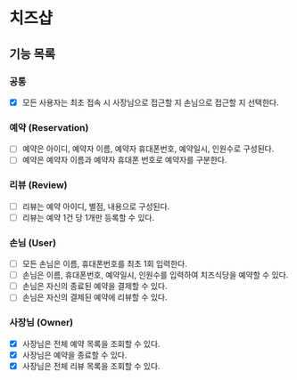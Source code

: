 # 치즈샵
## 기능 목록
### 공통
- [X] 모든 사용자는 최초 접속 시 사장님으로 접근할 지 손님으로 접근할 지 선택한다.
### 예약 (Reservation)
- [ ] 예약은 아이디, 예약자 이름, 예약자 휴대폰번호, 예약일시, 인원수로 구성된다.
- [ ] 예약은 예약자 이름과 예약자 휴대폰 번호로 예약자를 구분한다.
### 리뷰 (Review)
- [ ] 리뷰는 예약 아이디, 별점, 내용으로 구성된다.
- [ ] 리뷰는 예약 1건 당 1개만 등록할 수 있다.
### 손님 (User)
- [ ] 모든 손님은 이름, 휴대폰번호를 최초 1회 입력한다.
- [ ] 손님은 이름, 휴대폰번호, 예약일시, 인원수를 입력하여 치즈식당을 예약할 수 있다.
- [ ] 손님은 자신의 종료된 예약을 결제할 수 있다.
- [ ] 손님은 자신의 결제된 예약에 리뷰할 수 있다.
### 사장님 (Owner)
- [X] 사장님은 전체 예약 목록을 조회할 수 있다.
- [X] 사장님은 예약을 종료할 수 있다.
- [X] 사장님은 전체 리뷰 목록을 조회할 수 있다.
